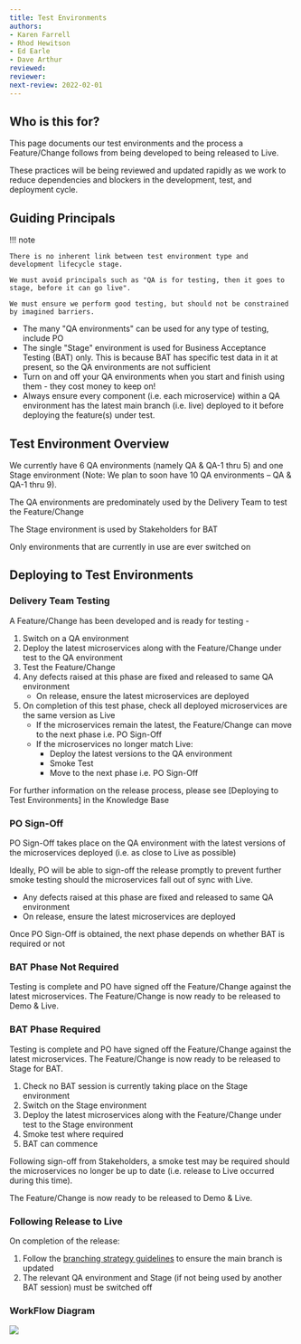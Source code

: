 ```yaml
---
title: Test Environments
authors: 
- Karen Farrell
- Rhod Hewitson
- Ed Earle
- Dave Arthur 
reviewed: 
reviewer:
next-review: 2022-02-01
---
```


## Who is this for?

This page documents our test environments and the process a Feature/Change follows from being developed to being released to Live.

These practices will be being reviewed and updated rapidly as we work to reduce dependencies and blockers in the development, test, and deployment cycle.

## Guiding Principals

!!! note

    There is no inherent link between test environment type and development lifecycle stage. 
    
    We must avoid principals such as "QA is for testing, then it goes to stage, before it can go live".
    
    We must ensure we perform good testing, but should not be constrained by imagined barriers. 


- The many "QA environments" can be used for any type of testing, include PO
- The single "Stage" environment is used for Business Acceptance Testing (BAT) only. This is because BAT has specific test data in it at present, so the QA environments are not sufficient
- Turn on and off your QA environments when you start and finish using them - they cost money to keep on!
- Always ensure every component (i.e. each microservice) within a QA environment has the latest main branch (i.e. live) deployed to it before deploying the feature(s) under test.


## Test Environment Overview

We currently have 6 QA environments (namely QA & QA-1 thru 5) and one Stage environment (Note: We plan to soon have 10 QA environments – QA & QA-1 thru 9).

The QA environments are predominately used by the Delivery Team to test the Feature/Change

The Stage environment is used by Stakeholders for BAT

Only environments that are currently in use are ever switched on

## Deploying to Test Environments
### Delivery Team Testing

A Feature/Change has been developed and is ready for testing -
1. Switch on a QA environment
1. Deploy the latest microservices along with the Feature/Change under test to the QA environment
1. Test the Feature/Change
1. Any defects raised at this phase are fixed and released to same QA environment
   * On release, ensure the latest microservices are deployed
1. On completion of this test phase, check all deployed microservices are the same version as Live
   * If the microservices remain the latest, the Feature/Change can move to the next phase i.e. PO Sign-Off
   * If the microservices no longer match Live:
     * Deploy the latest versions to the QA environment
     * Smoke Test
     * Move to the next phase i.e. PO Sign-Off

For further information on the release process, please see [Deploying to Test Environments] in the Knowledge Base

### PO Sign-Off
PO Sign-Off takes place on the QA environment with the latest versions of the microservices deployed (i.e. as close to Live as possible)

Ideally, PO will be able to sign-off the release promptly to prevent further smoke testing should the microservices fall out of sync with Live.

* Any defects raised at this phase are fixed and released to same QA environment
* On release, ensure the latest microservices are deployed

Once PO Sign-Off is obtained, the next phase depends on whether BAT is required or not



### BAT Phase Not Required
Testing is complete and PO have signed off the Feature/Change against the latest microservices.  The Feature/Change is now ready to be released to Demo & Live.

### BAT Phase Required

Testing is complete and PO have signed off the Feature/Change against the latest microservices.  The Feature/Change is now ready to be released to Stage for BAT.

1. Check no BAT session is currently taking place on the Stage environment
1. Switch on the Stage environment
1. Deploy the latest microservices along with the Feature/Change under test to the Stage environment
1. Smoke test where required
1. BAT can commence

Following sign-off from Stakeholders, a smoke test may be required should the microservices no longer be up to date (i.e. release to Live occurred during this time).

The Feature/Change is now ready to be released to Demo & Live.

### Following Release to Live

On completion of the release:

1. Follow the [branching strategy guidelines](/6.-Engineering/Source-Control,-Versioning-&-Branching-Strategy) to ensure the main branch is updated
1. The relevant QA environment and Stage (if not being used by another BAT session) must be switched off

### WorkFlow Diagram

[![](https://mermaid.ink/img/eyJjb2RlIjoiZ3JhcGggVERcbkFbRGV2ZWxvcG1lbnQgQ29tcGxldGVdIC0tPiB8U3dpdGNoIG9uIFFBIEVudmlyb25tZW50fCBCW0RlcGxveSBsYXRlc3QgbWljcm9zZXJ2aWNlc11cbkIgLS0-IENbRGVwbG95IENvZGUgQ2hhbmdlc11cbkMgLS0-IER7RGVmZWN0cyBGb3VuZH1cbkQgLS0-IHxZZXN8IEFcbkQgLS0-IHxOb3wgRXtMYXRlc3QgbWljcm9zZXJ2aWNlcyBzdGlsbCBkZXBsb3llZD99XG5FIC0tPiB8Tm98IEZbRGVwbG95IGxhdGVzdCBNaWNyb3NlcnZpY2VzXVxuRiAtLT4gR1tTbW9rZSBUZXN0XVxuRyAtLT4gSFtQTyBTaWduIE9mZl1cbkUgLS0-IHxZZXN8IEhcbkggLS0-IEl7RGVmZWN0cyBGb3VuZH1cbkkgLS0-IHxZZXN8IEFcbkkgLS0-IHxOb3wgSntMYXRlc3QgbWljcm9zZXJ2aWNlcyBzdGlsbCBkZXBsb3llZD99XG5KIC0tPiB8Tm98IEtbRGVwbG95IGxhdGVzdCBNaWNyb3NlcnZpY2VzXVxuSyAtLT4gTFtTbW9rZSBUZXN0XVxuTCAtLT4gTXtCQVQgUmVxdWlyZWQ_fVxuSiAtLT4gfFllc3wgTVxuTSAtLT4gfE5vfCBOW1JlbGVhc2UgdG8gRGVtbyAmIExpdmVdXG5NIC0tPiB8WWVzfCBPW1N3aXRjaCBvbiBTdGFnZSBFbnZpcm9ubWVudF1cbk8gLS0-IFBbRGVwbG95IGxhdGVzdCBtaWNyb3NlcnZpY2VzXVxuUCAtLT4gUVtEZXBsb3kgQ29kZSBDaGFuZ2VzXVxuUSAtLT4gUltCQVQgU2lnbmVkIE9mZl1cblIgLS0-IHxZZXN8IFN7TGF0ZXN0IG1pY3Jvc2VydmljZXMgc3RpbGwgZGVwbG95ZWQ_fVxuUyAtLT4gfE5vfCBUW0RlcGxveSBsYXRlc3QgTWljcm9zZXJ2aWNlc11cblQgLS0-IFVbU21va2UgVGVzdF1cblUgLS0-IE5cblMgLS0-IHxZZXN8IE4iLCJtZXJtYWlkIjp7InRoZW1lIjoiZGFyayJ9LCJ1cGRhdGVFZGl0b3IiOmZhbHNlLCJhdXRvU3luYyI6dHJ1ZSwidXBkYXRlRGlhZ3JhbSI6ZmFsc2V9)](https://mermaid.live/edit#eyJjb2RlIjoiZ3JhcGggVERcbkFbRGV2ZWxvcG1lbnQgQ29tcGxldGVdIC0tPiB8U3dpdGNoIG9uIFFBIEVudmlyb25tZW50fCBCW0RlcGxveSBsYXRlc3QgbWljcm9zZXJ2aWNlc11cbkIgLS0-IENbRGVwbG95IENvZGUgQ2hhbmdlc11cbkMgLS0-IER7RGVmZWN0cyBGb3VuZH1cbkQgLS0-IHxZZXN8IEFcbkQgLS0-IHxOb3wgRXtMYXRlc3QgbWljcm9zZXJ2aWNlcyBzdGlsbCBkZXBsb3llZD99XG5FIC0tPiB8Tm98IEZbRGVwbG95IGxhdGVzdCBNaWNyb3NlcnZpY2VzXVxuRiAtLT4gR1tTbW9rZSBUZXN0XVxuRyAtLT4gSFtQTyBTaWduIE9mZl1cbkUgLS0-IHxZZXN8IEhcbkggLS0-IEl7RGVmZWN0cyBGb3VuZH1cbkkgLS0-IHxZZXN8IEFcbkkgLS0-IHxOb3wgSntMYXRlc3QgbWljcm9zZXJ2aWNlcyBzdGlsbCBkZXBsb3llZD99XG5KIC0tPiB8Tm98IEtbRGVwbG95IGxhdGVzdCBNaWNyb3NlcnZpY2VzXVxuSyAtLT4gTFtTbW9rZSBUZXN0XVxuTCAtLT4gTXtCQVQgUmVxdWlyZWQ_fVxuSiAtLT4gfFllc3wgTVxuTSAtLT4gfE5vfCBOW1JlbGVhc2UgdG8gRGVtbyAmIExpdmVdXG5NIC0tPiB8WWVzfCBPW1N3aXRjaCBvbiBTdGFnZSBFbnZpcm9ubWVudF1cbk8gLS0-IFBbRGVwbG95IGxhdGVzdCBtaWNyb3NlcnZpY2VzXVxuUCAtLT4gUVtEZXBsb3kgQ29kZSBDaGFuZ2VzXVxuUSAtLT4gUltCQVQgU2lnbmVkIE9mZl1cblIgLS0-IHxZZXN8IFN7TGF0ZXN0IG1pY3Jvc2VydmljZXMgc3RpbGwgZGVwbG95ZWQ_fVxuUyAtLT4gfE5vfCBUW0RlcGxveSBsYXRlc3QgTWljcm9zZXJ2aWNlc11cblQgLS0-IFVbU21va2UgVGVzdF1cblUgLS0-IE5cblMgLS0-IHxZZXN8IE4iLCJtZXJtYWlkIjoie1xuICBcInRoZW1lXCI6IFwiZGFya1wiXG59IiwidXBkYXRlRWRpdG9yIjpmYWxzZSwiYXV0b1N5bmMiOnRydWUsInVwZGF0ZURpYWdyYW0iOmZhbHNlfQ)

